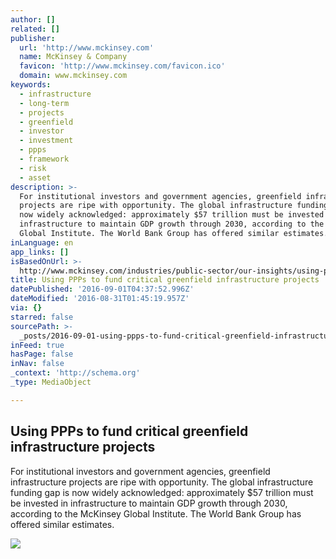 ```yaml
---
author: []
related: []
publisher:
  url: 'http://www.mckinsey.com'
  name: McKinsey & Company
  favicon: 'http://www.mckinsey.com/favicon.ico'
  domain: www.mckinsey.com
keywords:
  - infrastructure
  - long-term
  - projects
  - greenfield
  - investor
  - investment
  - ppps
  - framework
  - risk
  - asset
description: >-
  For institutional investors and government agencies, greenfield infrastructure
  projects are ripe with opportunity. The global infrastructure funding gap is
  now widely acknowledged: approximately $57 trillion must be invested in
  infrastructure to maintain GDP growth through 2030, according to the McKinsey
  Global Institute. The World Bank Group has offered similar estimates.
inLanguage: en
app_links: []
isBasedOnUrl: >-
  http://www.mckinsey.com/industries/public-sector/our-insights/using-ppps-to-fund-critical-greenfield-infrastructure-projects
title: Using PPPs to fund critical greenfield infrastructure projects
datePublished: '2016-09-01T04:37:52.996Z'
dateModified: '2016-08-31T01:45:19.957Z'
via: {}
starred: false
sourcePath: >-
  _posts/2016-09-01-using-ppps-to-fund-critical-greenfield-infrastructure-projec.md
inFeed: true
hasPage: false
inNav: false
_context: 'http://schema.org'
_type: MediaObject

---
```

<article style=""><h1>Using PPPs to fund critical greenfield infrastructure projects</h1><p>For institutional investors and government agencies, greenfield infrastructure projects are ripe with opportunity. The global infrastructure funding gap is now widely acknowledged: approximately $57 trillion must be invested in infrastructure to maintain GDP growth through 2030, according to the McKinsey Global Institute. The World Bank Group has offered similar estimates.</p><img src="http://www.mckinsey.com/~/media/McKinsey/Industries/Public%20Sector/Our%20Insights/Using%20PPPs%20to%20fund%20critical%20greenfield%20infrastructure%20projects/Using_PPPs_to_fund_critical_greenfield_infrastructure_projects_1536_1536_Original.ashx" /></article>
